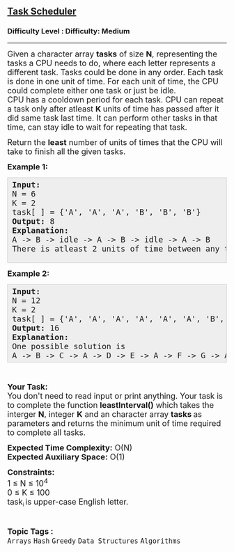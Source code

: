 <h2><a href="https://www.geeksforgeeks.org/problems/task-scheduler/1">Task Scheduler</a></h2><h3>Difficulty Level : Difficulty: Medium</h3><hr><div class="problems_problem_content__Xm_eO"><p><span style="font-size: 18px;">Given a character array <strong>tasks</strong> of size <strong>N</strong>, representing the tasks a CPU needs to do, where each letter represents a different task. Tasks could be done in any order. Each task is done in one unit of time. For each unit of time, the CPU could complete either one task or just be idle.<br></span><span style="font-size: 18px;">CPU has a cooldown period for each task. CPU can repeat a task only after atleast <strong>K&nbsp;</strong>units of time has passed after it did same task last time. It can perform other tasks in that time, can stay idle to wait for repeating that task.</span></p>
<p><span style="font-size: 18px;">Return the <strong>least</strong> number of units of times that the CPU will take to finish all the given tasks.</span></p>
<p><span style="font-size: 18px;"><strong>Example 1:</strong></span></p>
<pre style="background: #eeeeee; border: 1px solid #cccccc; padding: 5px 10px; --darkreader-inline-bgimage: initial; --darkreader-inline-bgcolor: #222426; --darkreader-inline-border-top: #3e4446; --darkreader-inline-border-right: #3e4446; --darkreader-inline-border-bottom: #3e4446; --darkreader-inline-border-left: #3e4446;"><span style="font-size: 18px;"><strong>Input:</strong><br>N = 6<br>K = 2<br>task[ ] = {'A', 'A',&nbsp;'A',&nbsp;'B',&nbsp;'B',&nbsp;'B'}<br><strong>Output: </strong>8<br><strong>Explanation:</strong>&nbsp;<br>A -&gt; B -&gt; idle&nbsp;-&gt; A -&gt; B -&gt; idle -&gt; A -&gt; B<br>There is atleast 2 units of time between any two same tasks.</span><br>&nbsp;</pre>
<p><span style="font-size: 18px;"><strong>Example 2:</strong></span></p>
<pre style="background: #eeeeee; border: 1px solid #cccccc; padding: 5px 10px; --darkreader-inline-bgimage: initial; --darkreader-inline-bgcolor: #222426; --darkreader-inline-border-top: #3e4446; --darkreader-inline-border-right: #3e4446; --darkreader-inline-border-bottom: #3e4446; --darkreader-inline-border-left: #3e4446;"><span style="font-size: 18px;"><strong>Input:</strong><br>N = 12<br>K = 2<br>task[ ] = {'A', 'A',&nbsp;'A',&nbsp;'A', 'A',&nbsp;'A', 'B',&nbsp;'C',&nbsp;'D', 'E', 'F', 'G'}<br><strong>Output: </strong>16<br><strong>Explanation:</strong>&nbsp;&nbsp;<br>One possible solution is&nbsp;<br>A -&gt; B -&gt; C -&gt; A -&gt; D -&gt; E -&gt; A -&gt; F -&gt; G -&gt; A -&gt; idle&nbsp;</span><span style="font-size: 18px;">-&gt; idle</span><span style="font-size: 18px;"> </span><span style="font-size: 18px;">-&gt; A&nbsp;</span><span style="font-size: 18px;">-&gt; idle</span><span style="font-size: 18px;"> </span><span style="font-size: 18px;">-&gt; idle -&gt; A.</span></pre>
<p>&nbsp;</p>
<p><span style="font-size: 18px;"><strong>Your Task:</strong><br>You don't need to read input or print anything. Your task is to complete the function <strong>leastInterval()</strong>&nbsp;which takes the interger <strong>N</strong>, integer <strong>K</strong> and an character&nbsp;array&nbsp;<strong>tasks&nbsp;</strong>as parameters and returns the minimum unit of time required to complete all tasks.</span></p>
<p><span style="font-size: 18px;"><strong>Expected Time Complexity:</strong>&nbsp;O(N)<br><strong>Expected Auxiliary Space:</strong>&nbsp;O(1)</span></p>
<p><span style="font-size: 18px;"><strong>Constraints:</strong><br>1 ≤ N ≤ 10<sup>4</sup><br>0 ≤ K&nbsp;≤ 100</span><br><span style="font-size: 18px;">task</span><sub>i&nbsp;</sub><span style="font-size: 18px;">is upper-case English letter.</span></p></div><br><p><span style=font-size:18px><strong>Topic Tags : </strong><br><code>Arrays</code>&nbsp;<code>Hash</code>&nbsp;<code>Greedy</code>&nbsp;<code>Data Structures</code>&nbsp;<code>Algorithms</code>&nbsp;